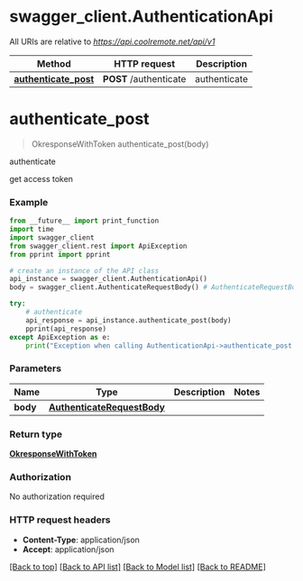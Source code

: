 # swagger_client.AuthenticationApi

All URIs are relative to *https://api.coolremote.net/api/v1*

Method | HTTP request | Description
------------- | ------------- | -------------
[**authenticate_post**](AuthenticationApi.md#authenticate_post) | **POST** /authenticate | authenticate

# **authenticate_post**
> OkresponseWithToken authenticate_post(body)

authenticate

get access token

### Example
```python
from __future__ import print_function
import time
import swagger_client
from swagger_client.rest import ApiException
from pprint import pprint

# create an instance of the API class
api_instance = swagger_client.AuthenticationApi()
body = swagger_client.AuthenticateRequestBody() # AuthenticateRequestBody | 

try:
    # authenticate
    api_response = api_instance.authenticate_post(body)
    pprint(api_response)
except ApiException as e:
    print("Exception when calling AuthenticationApi->authenticate_post: %s\n" % e)
```

### Parameters

Name | Type | Description  | Notes
------------- | ------------- | ------------- | -------------
 **body** | [**AuthenticateRequestBody**](AuthenticateRequestBody.md)|  | 

### Return type

[**OkresponseWithToken**](OkresponseWithToken.md)

### Authorization

No authorization required

### HTTP request headers

 - **Content-Type**: application/json
 - **Accept**: application/json

[[Back to top]](#) [[Back to API list]](../README.md#documentation-for-api-endpoints) [[Back to Model list]](../README.md#documentation-for-models) [[Back to README]](../README.md)

